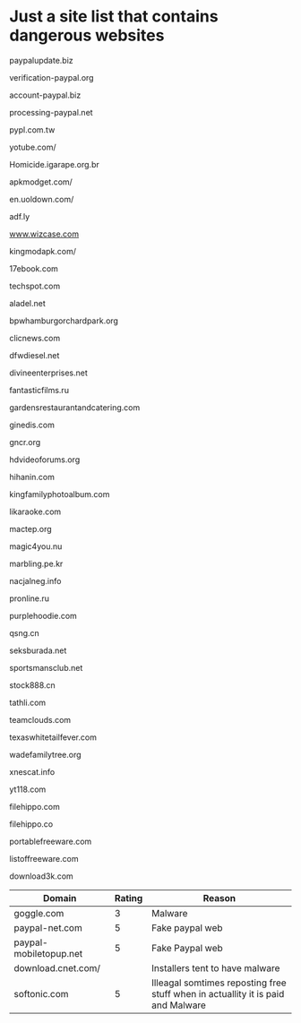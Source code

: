 # Just a site list that contains dangerous websites

paypalupdate.biz

verification-paypal.org

account-paypal.biz

processing-paypal.net

pypl.com.tw

yotube.com/

Homicide.igarape.org.br


apkmodget.com/

en.uoldown.com/

adf.ly

www.wizcase.com

kingmodapk.com/

17ebook.com

techspot.com

aladel.net

bpwhamburgorchardpark.org

clicnews.com

dfwdiesel.net

divineenterprises.net

fantasticfilms.ru

gardensrestaurantandcatering.com

ginedis.com

gncr.org

hdvideoforums.org

hihanin.com

kingfamilyphotoalbum.com

likaraoke.com

mactep.org

magic4you.nu

marbling.pe.kr

nacjalneg.info

pronline.ru

purplehoodie.com

qsng.cn

seksburada.net

sportsmansclub.net

stock888.cn

tathli.com

teamclouds.com

texaswhitetailfever.com

wadefamilytree.org

xnescat.info

yt118.com

filehippo.com

filehippo.co

portablefreeware.com

listoffreeware.com

download3k.com

| Domain       | Rating           | Reason          |
| -------------| ---------------- | ----------------|
| goggle.com   | 3                | Malware         |
| paypal-net.com| 5               | Fake paypal web |
| paypal-mobiletopup.net| 5       | Fake Paypal web|
| download.cnet.com/|             | Installers tent to have malware|
|  softonic.com     |       5     |   Illeagal somtimes reposting free stuff when in actuallity it is paid and Malware|
